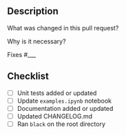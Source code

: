 ## Description

What was changed in this pull request?

Why is it necessary?

Fixes #___

## Checklist

- [ ] Unit tests added or updated
- [ ] Update `examples.ipynb` notebook
- [ ] Documentation added or updated
- [ ] Updated CHANGELOG.md
- [ ] Ran `black` on the root directory
